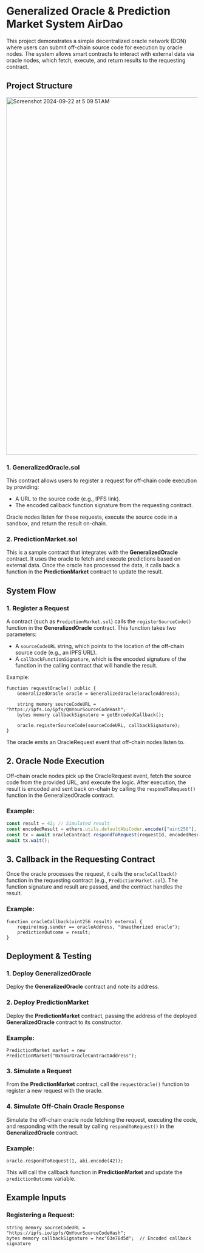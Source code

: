 # Generalized Oracle & Prediction Market System AirDao

This project demonstrates a simple decentralized oracle network (DON) where users can submit off-chain source code for execution by oracle nodes. The system allows smart contracts to interact with external data via oracle nodes, which fetch, execute, and return results to the requesting contract.

## Project Structure

<img width="942" alt="Screenshot 2024-09-22 at 5 09 51 AM" src="https://github.com/user-attachments/assets/d3a33ec0-0e22-4023-9583-e456027917b6">

### 1. **GeneralizedOracle.sol**
This contract allows users to register a request for off-chain code execution by providing:
- A URL to the source code (e.g., IPFS link).
- The encoded callback function signature from the requesting contract.

Oracle nodes listen for these requests, execute the source code in a sandbox, and return the result on-chain.

### 2. **PredictionMarket.sol**
This is a sample contract that integrates with the **GeneralizedOracle** contract. It uses the oracle to fetch and execute predictions based on external data. Once the oracle has processed the data, it calls back a function in the **PredictionMarket** contract to update the result.

## System Flow

### 1. **Register a Request**
A contract (such as `PredictionMarket.sol`) calls the `registerSourceCode()` function in the **GeneralizedOracle** contract. This function takes two parameters:
- A `sourceCodeURL` string, which points to the location of the off-chain source code (e.g., an IPFS URL).
- A `callbackFunctionSignature`, which is the encoded signature of the function in the calling contract that will handle the result.

Example:
```solidity
function requestOracle() public {
    GeneralizedOracle oracle = GeneralizedOracle(oracleAddress);
    
    string memory sourceCodeURL = "https://ipfs.io/ipfs/QmYourSourceCodeHash";
    bytes memory callbackSignature = getEncodedCallback();

    oracle.registerSourceCode(sourceCodeURL, callbackSignature);
}
```

The oracle emits an OracleRequest event that off-chain nodes listen to.

## 2. Oracle Node Execution
Off-chain oracle nodes pick up the OracleRequest event, fetch the source code from the provided URL, and execute the logic. After execution, the result is encoded and sent back on-chain by calling the `respondToRequest()` function in the GeneralizedOracle contract.

### Example:
```javascript
const result = 42; // Simulated result
const encodedResult = ethers.utils.defaultAbiCoder.encode(["uint256"], [result]);
const tx = await oracleContract.respondToRequest(requestId, encodedResult);
await tx.wait();
```

## 3. Callback in the Requesting Contract
Once the oracle processes the request, it calls the `oracleCallback()` function in the requesting contract (e.g., `PredictionMarket.sol`). The function signature and result are passed, and the contract handles the result.

### Example:
```solidity
function oracleCallback(uint256 result) external {
    require(msg.sender == oracleAddress, "Unauthorized oracle");
    predictionOutcome = result;
}
```

## Deployment & Testing

### 1. Deploy **GeneralizedOracle**
Deploy the **GeneralizedOracle** contract and note its address.

### 2. Deploy **PredictionMarket**
Deploy the **PredictionMarket** contract, passing the address of the deployed **GeneralizedOracle** contract to its constructor.

### Example:
```solidity
PredictionMarket market = new PredictionMarket("0xYourOracleContractAddress");
```

### 3. Simulate a Request
From the **PredictionMarket** contract, call the `requestOracle()` function to register a new request with the oracle.

### 4. Simulate Off-Chain Oracle Response
Simulate the off-chain oracle node fetching the request, executing the code, and responding with the result by calling `respondToRequest()` in the **GeneralizedOracle** contract.

### Example:
```solidity
oracle.respondToRequest(1, abi.encode(42));
```

This will call the callback function in **PredictionMarket** and update the `predictionOutcome` variable.

## Example Inputs

### Registering a Request:
```solidity
string memory sourceCodeURL = "https://ipfs.io/ipfs/QmYourSourceCodeHash";
bytes memory callbackSignature = hex"03e78d5d";  // Encoded callback signature
```

